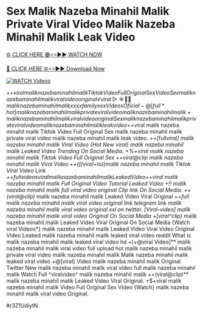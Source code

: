 # Sex Malik Nazeba Minahil Malik Private Viral Video Malik Nazeba Minahil Malik Leak Video


[🌐 CLICK HERE 🟢==►► WATCH NOW](https://gitload.pages.dev/)

[🔴 CLICK HERE 🌐==►► Download Now](https://gitload.pages.dev/)

[![WATCH Videos](https://i.imgur.com/dJHk4Zq.gif)](https://gitload.pages.dev/)



























+$+viral malik nazeba minahil malik Tiktok Video Full Original Sex Video Sex malik nazeba minahil malik viral video original
️√viral▷☀️👄💥 malik nazeba minahil malik xxxx family sex Videos Oficial
-@[full*hot] malik nazeba minahil malik private viral video malik nazeba minahil malik +malik nazeba minahil malik viral video original
Sex malik nazeba minahil malik private viral video malik nazeba minahil malik leak video +$+viral malik nazeba minahil malik Tiktok Video Full Original Sex
malik nazeba minahil malik private viral video malik nazeba minahil malik leak video. ++[full*viral] malik nazeba minahil malik Viral Video
{Hot New viral} malik nazeba minahil malik Leaked Video Trending On Social Media. +%+viral malik nazeba minahil malik Tiktok Video Full Original Sex ++viral@clip malik nazeba minahil malik Viral Video ++(((viral+to))malik nazeba minahil malik Tiktok Viral Video Link +$+full videos viral malik nazeba minahil malik Leaked Video +$+viral malik nazeba minahil malik Full Original Video Tutorial Leaked Video
+!! malik nazeba minahil malik full viral video original Clip link On Social Media. ++(viral@clip)* malik nazeba minahil malik Leaked Video Viral Original ++*full malik nazeba minahil malik viral video original link telegram link
malik nazeba minahil malik viral video original xxl on twitter.  [Viral-video] malik nazeba minahil malik viral video Original On Social Media +[viral^clip)* malik nazeba minahil malik Leaked Video Viral Original On Social Media
{Watch viral Videos*} malik nazeba minahil malik Leaked Video Viral Video
Original Video Leaked malik nazeba minahil malik leaked viral video reddit What is malik nazeba minahil malik leaked viral video hd +)+@viral Video]** malik nazeba minahil malik viral video full upload hot malik nazeba minahil malik private viral video malik nazeba minahil malik Malik nazeba minahil malik leaked viral video +@[viral} Video malik nazeba minahil malik Original Twitter New malik nazeba minahil malik viral video full malik nazeba minahil malik Watch Full ^viralvideo^ malik nazeba minahil malik
++(viral@clip)** malik nazeba minahil malik Leaked Video Viral Original.
+$+viral malik nazeba minahil malik Video Full Original Sex Video
{Watch} malik nazeba minahil malik viral video Original.


#r3Z1UdiytN

